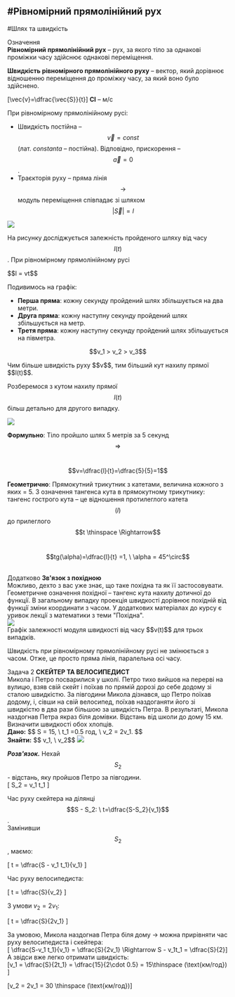 #<p1>Рівномірний прямолінійний рух</p1>
---------
#Шлях та швидкість


<div class="eoz-wrap">
<span class="eoz">Означення</span>
<div class="eoz-text">
<b>Рiвномiрний прямолiнiйний рух</b> – рух, за якого тiло за однаковi промiжки часу здiйснює однаковi перемiщення.<br>
<p></p>

<b>Швидкiсть рiвномiрного прямолiнiйного руху</b> – вектор, який дорiвнює вiдношенню перемiщення до промiжку часу, за який воно було здiйснено.</br>

\[\vec{v}=\dfrac{\vec{S}}{t}\] 
<b>СI</b> – м/с
</div>
</div>

При рiвномiрному прямолiнiйному русi:

* Швидкість постійна – $$\vec{v} = const$$ (лат. <i>constanta</i> – постійна). Відповідно, прискорення – $$\vec{a} = 0$$.
* Траєкторiя руху – пряма лiнiя $$\rightarrow$$ модуль перемiщення спiвпадає зi шляхом $$|\vec{S}| = l$$

<img src="https://rawgit.com/chudaol/ed-era-book-physics/master/images/chapter_1/5.svg" class="image"/>

На рисунку дослiджується залежнiсть пройденого шляху вiд часу $$l(t)$$. При рiвномiрному прямолiнiйному русi

<div class="centered-table-wrapper">
<table1 class="centered-table">
<tr1>
<td1>
<p1>$$l = vt$$</p1>
</td1>
</tr1>
</table1>
</div>

Подивимось на графік:
* <b>Перша пряма</b>: кожну секунду пройдений шлях збiльшується на два метри.
* <b>Друга пряма</b>: кожну наступну секунду пройдений шлях збiльшується на метр.
* <b>Третя пряма</b>: кожну наступну секунду пройдений шлях збiльшується на пiвметра.

<center>$$v_1 > v_2 > v_3$$</center>

<p> </p>
<p1>Чим бiльше швидкiсть руху $$v$$, тим бiльший кут нахилу прямої $$l(t)$$.</p1></br>

Розберемося з кутом нахилу прямої $$l(t)$$ бiльш детально для другого випадку.

<img src="https://rawgit.com/chudaol/ed-era-book-physics/master/images/chapter_1/6.svg" class="image"/>

<b>Формульно</b>: Тiло пройшло шлях 5 метрiв за 5 секунд $$\Rightarrow$$ </br>

<center> $$v=\dfrac{l}{t}=\dfrac{5}{5}=1$$</center>

<b>Геометрично</b>: Прямокутний трикутник з катетами, величина кожного з яких = 5. З означення тангенса кута в прямокутному трикутнику: тангенс гострого кута – це вiдношення протилеглого катета $$(l)$$ до прилеглого $$t \thinspace \Rightarrow$$ </br> 

<p> </p>
<center>$$tg(\alpha)=\dfrac{l}{t} =1, \ \alpha = 45^\circ$$</center> </br>
<p> </p>

<div class="add-wrap">
<span class="add">Додатково</span> <b>Зв'язок з похідною</b>
<div class="add-text">
Можливо, дехто з вас уже знає, що таке похiдна та як її застосовувати. Геометричне означення похiдної – тангенс кута нахилу дотичної до функцiї. В загальному випадку проекцiя швидкостi дорiвнює похiднiй вiд функцiї змiни координати з часом. У додаткових матерiалах до курсу є уривок лекцiї з математики з теми "Похідна".
</div>
</div>

<img src="https://rawgit.com/chudaol/ed-era-book-physics/master/images/chapter_1/7.svg" class="image"/>
<div class="caption">
    Графiк залежностi модуля швидкостi вiд часу $$v(t)$$ для трьох випадкiв.
</div>

Швидкiсть при рiвномiрному прямолiнiйному русi не змiнюється з часом. Отже, це просто пряма лiнiя, паралельна осi часу.

<div class="task-wrap">
<span class="task">Задача 2</span> <b>СКЕЙТЕР ТА ВЕЛОСИПЕДИСТ</b>
<div class="task-text">
Микола i Петро посварилися у школi. Петро тихо вийшов на перервi на вулицю, взяв свiй скейт i поїхав по прямiй дорозi до себе додому зi сталою швидкiстю. За пiвгодини Микола дiзнався, що Петро поїхав додому, i, сiвши на свiй велосипед, поїхав наздоганяти його зi швидкiстю в два рази бiльшою за швидкiсть Петра. В результатi, Микола наздогнав Петра якраз бiля домiвки. Вiдстань вiд школи до дому 15 км. Визначити швидкостi обох хлопцiв.</br>
<b>Дано:</b> $$ S = 15, \ t_1 =0.5 год, \ v_2 = 2v_1. $$ </br>
<b>Знайти:</b> $$ v_1, \ v_2$$

<img src="https://rawgit.com/chudaol/ed-era-book-physics/master/images/chapter_1/8.svg" class="image"/>

<b><i>Розв'язок.</b></i> Нехай $$S_2$$ - вiдстань, яку пройшов Петро за пiвгодини. </br>
\[	S_2 = v_1 t_1
\]

Час руху скейтера на дiлянцi $$S - S_2: \ t=\dfrac{S-S_2}{v_1}$$.</br> 
Замінивши $$S_2$$, маємо:

\[
t = \dfrac{S - v_1 t_1}{v_1}
\]

Час руху велосипедиста:

\[
	t = \dfrac{S}{v_2}
\]

З умови $v_2 = 2v_1$:

\[
	t = \dfrac{S}{2v_1}
\]

За умовою, Микола наздогнав Петра бiля дому $\rightarrow$ можна прирiвняти час руху велосипедиста і скейтера:</br>
\[ \dfrac{S-v_1 t_1}{v_1} = \dfrac{S}{2v_1} \Rightarrow S - v_1t_1 = \dfrac{S}{2}\]
А звiдси вже легко отримати швидкiсть:</br>
\[v_1 = \dfrac{S}{2t_1} = \dfrac{15}{2\cdot 0.5} = 15\thinspace (\text{км/год}) \]

\[v_2 = 2v_1 = 30 \thinspace (\text{км/год})\]
</div>
</div>